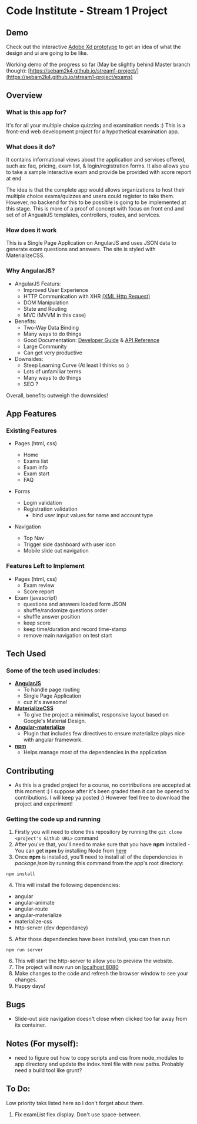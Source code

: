 # Code Institute - Stream 1 Project

## Demo

Check out the interactive [Adobe Xd prototype](https://xd.adobe.com/view/d2c984c5-1fc0-49ce-b6e2-c75375493a07/) to get an idea of what the design and ui are going to be like.

Working demo of the progress so far (May be slightly behind Master branch though): [https://sebam2k4.github.io/stream1-project/](https://sebam2k4.github.io/stream1-project/exams)

## Overview

### What is this app for?

It's for all your multiple choice quizzing and examination needs :) This is a front-end web development project for a hypothetical examination app.

### What does it do?

It contains informational views about the application and services offered, such as: faq, pricing, exam list, & login/registration forms.
It also allows you to take a sample interactive exam and provide be provided with score report at end

The idea is that the complete app would allows organizations to host their multiple choice exams/quizzes and users could register to take them. However, no backend for this to be possible is going to be implemented at this stage. This is more of a proof of concept with focus on front end and set of of AngualrJS templates, controllers, routes, and services.

### How does it work

This is a Single Page Application on AngularJS and uses JSON data to generate exam questions and answers. The site is styled with MaterializeCSS.

### Why AngularJS?

- AngularJS Featurs:
  - Improved User Experience
  - HTTP Communication with XHR [(XML Http Request)](https://en.wikipedia.org/wiki/XMLHttpRequest)
  - DOM Manipulation
  - State and Routing
  - MVC (MVVM in this case)
- Benefits:
  - Two-Way Data Binding
  - Many ways to do things
  - Good Documentation: [Developer Guide](https://docs.angularjs.org/guide) & [API Reference](https://docs.angularjs.org/api)
  - Large Community
  - Can get very productive
- Downsides:
  - Steep Learning Curve (At least I thinks so :)
  - Lots of unfamiliar terms
  - Many ways to do things
  - SEO ?    

Overall, benefits outweigh the downsides!

## App Features
 
### Existing Features
- Pages (html, css)
  - Home
  - Exams list
  - Exam info
  - Exam start
  - FAQ
- Forms
  - Login validation
  - Registration validation
    - bind user input values for name and account type

- Navigation
  - Top Nav
  - Trigger side dashboard with user icon
  - Mobile slide out navigation

### Features Left to Implement
- Pages (html, css)
  - Exam review
  - Score report
- Exam (javascript)
  - questions and answers loaded form JSON
  - shuffle/randomize questions order
  - shuffle answer position
  - keep score
  - keep time/duration and record time-stamp
  - remove main navigation on test start

## Tech Used

### Some of the tech used includes:
- **[AngularJS](https://angularjs.org/)**
  - To handle page routing
  - Single Page Application
  - cuz it's awesome!
- **[MaterializeCSS](http://materializecss.com/)**
  - To give the project a minimalist, responsive layout based on Google's Material Design.
- **[Angular-materialize](https://krescruz.github.io/angular-materialize)**
  - Plugin that includes few directives to ensure materialize plays nice with angular framework.
- **[npm](https://www.npmjs.com/)**
  - Helps manage most of the dependencies in the application

## Contributing

- As this is a graded project for a course, no contributions are accepted at this moment :) I suppose after it's been graded then it can be opened to contributions. I will keep ya posted :) However feel free to download the project and experiment!

### Getting the code up and running
1. Firstly you will need to clone this repository by running the ```git clone <project's Github URL>``` command
2. After you've that, you'll need to make sure that you have **npm** installed - You can get **npm** by installing Node from [here](https://nodejs.org/en/)
3. Once **npm** is installed, you'll need to install all of the dependencies in *package.json* by running this command from the app's root directory:
  ```
  npm install
  ```
4. This will install the following dependencies:
  - angular
  - angular-animate 
  - angular-route
  - angular-materialize
  - materialize-css
  - http-server (dev dependancy)

5. After those dependencies have been installed, you can then run
  ```
  npm run server
  ```
6. This will start the http-server to allow you to preview the website.
6. The project will now run on [localhost:8080](http://127.0.0.1:8080)
7. Make changes to the code and refresh the browser window to see your changes.
8. Happy days!


## Bugs

* Slide-out side navigation doesn't close when clicked too far away from its container.

## Notes (For myself):

* need to figure out how to copy scripts and css from node_modules to app directory and update the index.html file with new paths. Probably need a build tool like grunt?

## To Do:

Low priority taks listed here so I don't forget about them.

1. Fix examList flex display. Don't use space-between.
